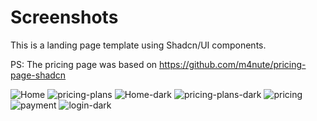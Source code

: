 # Screenshots

This is a landing page template using Shadcn/UI components.

PS: The pricing page was based on https://github.com/m4nute/pricing-page-shadcn

![Home](https://github.com/user-attachments/assets/1d87056b-42cd-4389-8e52-68b2e0b28848)
![pricing-plans](https://github.com/user-attachments/assets/bd44a9b2-928d-4ae7-8f02-8d635a537a33)
![Home-dark](https://github.com/user-attachments/assets/fb11f0f2-d26b-486f-95cb-457fb4970780)
![pricing-plans-dark](https://github.com/user-attachments/assets/3a2eec8c-ccba-4c83-84f1-dcbce683d694)
![pricing](https://github.com/user-attachments/assets/b0458f05-257e-470e-a2ad-be5bc3e2c430)
![payment](https://github.com/user-attachments/assets/d33bb1ab-f599-4044-80bb-98a1d9ee3cbf)
![login-dark](https://github.com/user-attachments/assets/eb40742f-3238-4c8e-bfc0-51cfc9b7d9a1)

